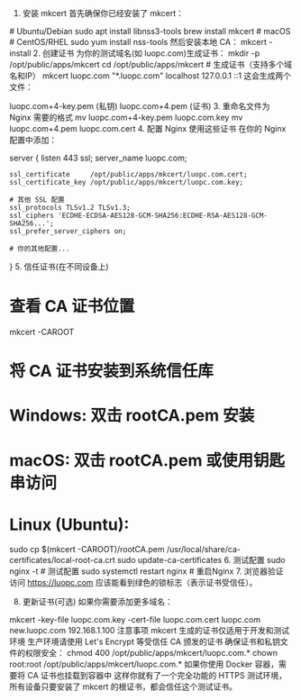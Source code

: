 1. 安装 mkcert
   首先确保你已经安装了 mkcert：

<BASH>
# Ubuntu/Debian
sudo apt install libnss3-tools
brew install mkcert  # macOS
# CentOS/RHEL
sudo yum install nss-tools
然后安装本地 CA：

<BASH>
mkcert -install
2. 创建证书
为你的测试域名(如 luopc.com)生成证书：

<BASH>
mkdir -p /opt/public/apps/mkcert
cd /opt/public/apps/mkcert
# 生成证书（支持多个域名和IP）
mkcert luopc.com "*.luopc.com" localhost 127.0.0.1 ::1
这会生成两个文件：

luopc.com+4-key.pem (私钥)
luopc.com+4.pem (证书)
3. 重命名文件为 Nginx 需要的格式
   <BASH>
   mv luopc.com+4-key.pem luopc.com.key
   mv luopc.com+4.pem luopc.com.cert
4. 配置 Nginx 使用这些证书
   在你的 Nginx 配置中添加：

<NGINX>
server {
    listen 443 ssl;
    server_name luopc.com;

    ssl_certificate     /opt/public/apps/mkcert/luopc.com.cert;
    ssl_certificate_key /opt/public/apps/mkcert/luopc.com.key;
    
    # 其他 SSL 配置
    ssl_protocols TLSv1.2 TLSv1.3;
    ssl_ciphers 'ECDHE-ECDSA-AES128-GCM-SHA256:ECDHE-RSA-AES128-GCM-SHA256...';
    ssl_prefer_server_ciphers on;
    
    # 你的其他配置...
}
5. 信任证书(在不同设备上)
   <BASH>
# 查看 CA 证书位置
mkcert -CAROOT
# 将 CA 证书安装到系统信任库
# Windows: 双击 rootCA.pem 安装
# macOS: 双击 rootCA.pem 或使用钥匙串访问
# Linux (Ubuntu):
sudo cp $(mkcert -CAROOT)/rootCA.pem /usr/local/share/ca-certificates/local-root-ca.crt
sudo update-ca-certificates
6. 测试配置
   <BASH>
   sudo nginx -t  # 测试配置
   sudo systemctl restart nginx  # 重启Nginx
7. 浏览器验证
   访问 https://luopc.com 应该能看到绿色的锁标志（表示证书受信任）。

8. 更新证书(可选)
   如果你需要添加更多域名：

<BASH>
mkcert -key-file luopc.com.key -cert-file luopc.com.cert luopc.com new.luopc.com 192.168.1.100
注意事项
mkcert 生成的证书仅适用于开发和测试环境
生产环境请使用 Let's Encrypt 等受信任 CA 颁发的证书
确保证书和私钥文件的权限安全：
<BASH>
chmod 400 /opt/public/apps/mkcert/luopc.com.*
chown root:root /opt/public/apps/mkcert/luopc.com.*
如果你使用 Docker 容器，需要将 CA 证书也挂载到容器中
这样你就有了一个完全功能的 HTTPS 测试环境，所有设备只要安装了 mkcert 的根证书，都会信任这个测试证书。
